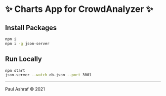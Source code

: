 # ✨ Charts App for CrowdAnalyzer ✨

## Install Packages

```bash
npm i
npm i -g json-server
```

## Run Locally

```bash
npm start
json-server --watch db.json --port 3001
```

---

Paul Ashraf ©️ 2021
